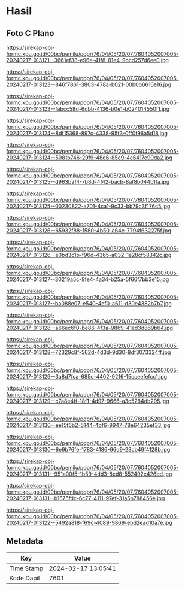 # Hasil

## Foto C Plano

https://sirekap-obj-formc.kpu.go.id/00bc/pemilu/pdpr/76/04/05/20/07/7604052007005-20240217-013121--3661ef38-e96e-41f8-81e4-9bcd257d6ee0.jpg

https://sirekap-obj-formc.kpu.go.id/00bc/pemilu/pdpr/76/04/05/20/07/7604052007005-20240217-013123--846f7861-3803-478a-b021-00b0b6616e16.jpg

https://sirekap-obj-formc.kpu.go.id/00bc/pemilu/pdpr/76/04/05/20/07/7604052007005-20240217-013123--fabcc58d-6dbb-4136-b0e1-b024014550f1.jpg

https://sirekap-obj-formc.kpu.go.id/00bc/pemilu/pdpr/76/04/05/20/07/7604052007005-20240217-013124--8df15368-897c-4338-95f3-0ff0f96a5d18.jpg

https://sirekap-obj-formc.kpu.go.id/00bc/pemilu/pdpr/76/04/05/20/07/7604052007005-20240217-013124--5081b746-29f9-48d6-85c9-4c6417e90da2.jpg

https://sirekap-obj-formc.kpu.go.id/00bc/pemilu/pdpr/76/04/05/20/07/7604052007005-20240217-013125--d963b2f4-7b8d-4f42-bacb-8af8b044b1fa.jpg

https://sirekap-obj-formc.kpu.go.id/00bc/pemilu/pdpr/76/04/05/20/07/7604052007005-20240217-013125--00230822-a701-4ca1-9c33-bb79c3f176c5.jpg

https://sirekap-obj-formc.kpu.go.id/00bc/pemilu/pdpr/76/04/05/20/07/7604052007005-20240217-013126--65932f88-1580-4b50-a64e-7794f632275f.jpg

https://sirekap-obj-formc.kpu.go.id/00bc/pemilu/pdpr/76/04/05/20/07/7604052007005-20240217-013126--e0bd3c1b-f96d-4365-a032-1e28cf58342c.jpg

https://sirekap-obj-formc.kpu.go.id/00bc/pemilu/pdpr/76/04/05/20/07/7604052007005-20240217-013127--30219a5c-8fe4-4a34-b25a-5f66f7bb3e15.jpg

https://sirekap-obj-formc.kpu.go.id/00bc/pemilu/pdpr/76/04/05/20/07/7604052007005-20240217-013127--ba088e07-e540-4ef0-a611-d30e4382b7b7.jpg

https://sirekap-obj-formc.kpu.go.id/00bc/pemilu/pdpr/76/04/05/20/07/7604052007005-20240217-013128--a66ec6f0-be86-4f3a-9869-41ed3d869b64.jpg

https://sirekap-obj-formc.kpu.go.id/00bc/pemilu/pdpr/76/04/05/20/07/7604052007005-20240217-013128--72329c8f-562d-4d3d-9d30-8df3073324ff.jpg

https://sirekap-obj-formc.kpu.go.id/00bc/pemilu/pdpr/76/04/05/20/07/7604052007005-20240217-013129--3a8d7fca-685c-4402-9216-15cceefefcc1.jpg

https://sirekap-obj-formc.kpu.go.id/00bc/pemilu/pdpr/76/04/05/20/07/7604052007005-20240217-013129--c7a8e4ff-18f1-4d97-9666-a3c5284db295.jpg

https://sirekap-obj-formc.kpu.go.id/00bc/pemilu/pdpr/76/04/05/20/07/7604052007005-20240217-013130--ee15f6b2-5144-4bf6-9947-78e64235ef33.jpg

https://sirekap-obj-formc.kpu.go.id/00bc/pemilu/pdpr/76/04/05/20/07/7604052007005-20240217-013130--6e9b76fe-1783-4186-96d9-23cb49f4128b.jpg

https://sirekap-obj-formc.kpu.go.id/00bc/pemilu/pdpr/76/04/05/20/07/7604052007005-20240217-013131--951a00f5-1b59-4dd3-8cd8-552492c426bd.jpg

https://sirekap-obj-formc.kpu.go.id/00bc/pemilu/pdpr/76/04/05/20/07/7604052007005-20240217-013131--b1575fdc-6c77-4111-97ef-31a5b788456e.jpg

https://sirekap-obj-formc.kpu.go.id/00bc/pemilu/pdpr/76/04/05/20/07/7604052007005-20240217-013122--5492a818-f69c-4089-9869-ebd2ead10a7e.jpg


## Metadata

| Key        | Value               |
| ---------- | ------------------- |
| Time Stamp | 2024-02-17 13:05:41 |
| Kode Dapil | 7601                |



